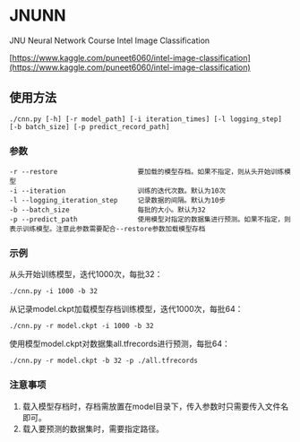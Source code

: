 # JNUNN
JNU Neural Network Course Intel Image Classification

[https://www.kaggle.com/puneet6060/intel-image-classification](https://www.kaggle.com/puneet6060/intel-image-classification)

## 使用方法

    ./cnn.py [-h] [-r model_path] [-i iteration_times] [-l logging_step] [-b batch_size] [-p predict_record_path]


### 参数

    -r --restore                    要加载的模型存档。如果不指定，则从头开始训练模型
    -i --iteration                  训练的迭代次数。默认为10次
    -l --logging_iteration_step     记录数据的间隔。默认为10步
    -b --batch_size                 每批的大小。默认为32
    -p --predict_path               使用模型对指定的数据集进行预测。如果不指定，则表示训练模型。注意此参数需要配合--restore参数加载模型存档
    
    
### 示例
    
从头开始训练模型，迭代1000次，每批32：

    ./cnn.py -i 1000 -b 32
    
从记录model.ckpt加载模型存档训练模型，迭代1000次，每批64：

    ./cnn.py -r model.ckpt -i 1000 -b 32
    
使用模型model.ckpt对数据集all.tfrecords进行预测，每批64：

    ./cnn.py -r model.ckpt -b 32 -p ./all.tfrecords

### 注意事项

1. 载入模型存档时，存档需放置在model目录下，传入参数时只需要传入文件名即可。
2. 载入要预测的数据集时，需要指定路径。